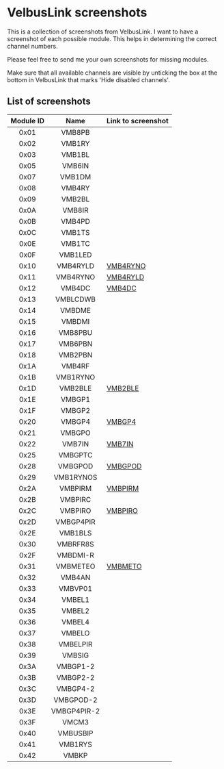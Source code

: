 # VelbusLink screenshots
This is a collection of screenshots from VelbusLink.
I want to have a screenshot of each possible module. This helps in determining the correct channel numbers.

Please feel free to send me your own screenshots for missing modules.

Make sure that all available channels are visible by unticking the box at the bottom in VelbusLink that marks 'Hide disabled channels'.

## List of screenshots
| Module ID | Name | Link to screenshot |
|:-:|:-:|---|
| 0x01 | VMB8PB |
| 0x02 | VMB1RY |
| 0x03 | VMB1BL |
| 0x05 | VMB6IN |
| 0x07 | VMB1DM |
| 0x08 | VMB4RY |
| 0x09 | VMB2BL |
| 0x0A | VMB8IR |
| 0x0B | VMB4PD |
| 0x0C | VMB1TS |
| 0x0E | VMB1TC |
| 0x0F | VMB1LED |
| 0x10 | VMB4RYLD | [VMB4RYNO](https://github.com/StefCoene/module_screenshot/raw/main/VMB4RYLD.png)
| 0x11 | VMB4RYNO | [VMB4RYLD](https://github.com/StefCoene/module_screenshot/raw/main/VMB4RYNO.png)
| 0x12 | VMB4DC | [VMB4DC](https://github.com/StefCoene/module_screenshot/raw/main/VMB4DC.png)
| 0x13 | VMBLCDWB |
| 0x14 | VMBDME |
| 0x15 | VMBDMI | 
| 0x16 | VMB8PBU |
| 0x17 | VMB6PBN |
| 0x18 | VMB2PBN |
| 0x1A | VMB4RF |
| 0x1B | VMB1RYNO |
| 0x1D | VMB2BLE | [VMB2BLE](https://github.com/StefCoene/module_screenshot/raw/main/VMB2BLE.png)
| 0x1E | VMBGP1 |
| 0x1F | VMBGP2 |
| 0x20 | VMBGP4 |  [VMBGP4](https://github.com/StefCoene/module_screenshot/raw/main/VMBGP4.png)
| 0x21 | VMBGPO | 
| 0x22 | VMB7IN | [VMB7IN](https://github.com/StefCoene/module_screenshot/raw/main/VMB7IN.png)
| 0x25 | VMBGPTC |
| 0x28 | VMBGPOD | [VMBGPOD](https://github.com/StefCoene/module_screenshot/raw/main/VMBGPOD.png)
| 0x29 | VMB1RYNOS |
| 0x2A | VMBPIRM |  [VMBPIRM](https://github.com/StefCoene/module_screenshot/raw/main/VMBPIRM.png)
| 0x2B | VMBPIRC |
| 0x2C | VMBPIRO |  [VMBPIRO](https://github.com/StefCoene/module_screenshot/raw/main/VMBPIRO.png)
| 0x2D | VMBGP4PIR |
| 0x2E | VMB1BLS |
| 0x30 | VMBRFR8S |
| 0x2F | VMBDMI-R | 
| 0x31 | VMBMETEO | [VMBMETO](https://github.com/StefCoene/module_screenshot/raw/main/VMBMETEO.png)
| 0x32 | VMB4AN | 
| 0x33 | VMBVP01 | 
| 0x34 | VMBEL1 | 
| 0x35 | VMBEL2 |
| 0x36 | VMBEL4 |
| 0x37 | VMBELO |
| 0x38 | VMBELPIR |
| 0x39 | VMBSIG | 
| 0x3A | VMBGP1-2 |
| 0x3B | VMBGP2-2 |
| 0x3C | VMBGP4-2 | 
| 0x3D | VMBGPOD-2 | 
| 0x3E | VMBGP4PIR-2 | 
| 0x3F | VMCM3 | 
| 0x40 | VMBUSBIP | 
| 0x41 | VMB1RYS | 
| 0x42 | VMBKP | 
